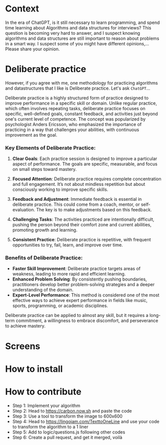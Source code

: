 # Context

In the era of ChatGPT, is it still necessary to learn programming, and spend time learning about Algorithms and
data structures for interviews? This question is becoming very hard to answer, and I suspect knowing algorithms and data structures
are still important to reason about problems in a smart way. I suspect some of you might 
have different opinions,... Please share your opinion.

# Deliberate practice

However, if you agree with me, one methodology for practicing algorithms and datastructures that I like is Deliberate practice. Let's ask `ChatGPT`...

Deliberate practice is a highly structured form of practice designed to improve performance in a specific skill or domain. Unlike regular practice, which often involves repeating tasks, deliberate practice focuses on specific, well-defined goals, constant feedback, and activities just beyond one's current level of competence. The concept was popularized by psychologist Anders Ericsson, who emphasized the importance of practicing in a way that challenges your abilities, with continuous improvement as the goal.

### Key Elements of Deliberate Practice:
1. **Clear Goals**: Each practice session is designed to improve a particular aspect of performance. The goals are specific, measurable, and focus on small steps toward mastery.
   
2. **Focused Attention**: Deliberate practice requires complete concentration and full engagement. It’s not about mindless repetition but about consciously working to improve specific skills.

3. **Feedback and Adjustment**: Immediate feedback is essential in deliberate practice. This could come from a coach, mentor, or self-evaluation. The key is to make adjustments based on this feedback.

4. **Challenging Tasks**: The activities practiced are intentionally difficult, pushing the person beyond their comfort zone and current abilities, promoting growth and learning.

5. **Consistent Practice**: Deliberate practice is repetitive, with frequent opportunities to try, fail, learn, and improve over time.

### Benefits of Deliberate Practice:
- **Faster Skill Improvement**: Deliberate practice targets areas of weakness, leading to more rapid and efficient learning.
- **Enhanced Problem Solving**: By consistently pushing boundaries, practitioners develop better problem-solving strategies and a deeper understanding of the domain.
- **Expert-Level Performance**: This method is considered one of the most effective ways to achieve expert performance in fields like music, sports, programming, or academic disciplines.

Deliberate practice can be applied to almost any skill, but it requires a long-term commitment, a willingness to embrace discomfort, and perseverance to achieve mastery.

# Screens

# How to install



# How to contribute

- Step 1: Implement your algorithm
- Step 2: Head to https://carbon.now.sh and paste the code
- Step 3: Use a tool to transform the image to 600x600
- Step 4: Head to https://lingojam.com/TexttoOneLine and use your code to transform the algorithm to a 1 liner
- Step 5: Add to logic/questions.js following other codes
- Step 6: Create a pull request, and get it merged, voilà

